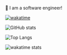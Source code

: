 👋  I am a software engineer!

[![wakatime](https://wakatime.com/badge/user/a5994d83-7a0a-4fbb-b76b-e17e146bc6e3.svg)](https://wakatime.com/@a5994d83-7a0a-4fbb-b76b-e17e146bc6e3)

![GitHub stats](https://github-readme-stats.vercel.app/api?username=jl917&count_private=true&show_icons=true&theme=vue-dark)

![Top Langs](https://github-readme-stats.vercel.app/api/top-langs/?username=jl917&count_private=true&show_icons=true&theme=vue-dark&layout=compact)

![wakatime stats](https://github-readme-stats.vercel.app/api/wakatime?username=jl917)

